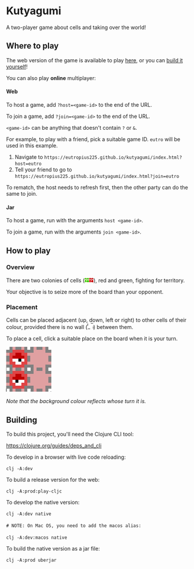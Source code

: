 # Kutyagumi

A two-player game about cells and taking over the world!

## Where to play

The web version of the game is available to play [here](https://eutropius225.github.io/kutyagumi/index.html),
or you can [build it yourself](#building)!

You can also play **online** multiplayer:

#### Web

To host a game, add `?host=<game-id>` to the end of the URL.

To join a game, add `?join=<game-id>` to the end of the URL.

`<game-id>` can be anything that doesn't contain `?` or `&`.

For example, to play with a friend, pick a suitable game ID. `eutro`
will be used in this example.

1. Navigate to `https://eutropius225.github.io/kutyagumi/index.html?host=eutro`
2. Tell your friend to go to `https://eutropius225.github.io/kutyagumi/index.html?join=eutro`

To rematch, the host needs to refresh first, then the other party can do the same to join.

#### Jar

To host a game, run with the arguments `host <game-id>`.

To join a game, run with the arguments `join <game-id>`.

## How to play

### Overview

There are two colonies of cells (![Cells](resources/public/assets/cells.png)), red and green, 
fighting for territory.

Your objective is to seize more of the board than your opponent.

### Placement

Cells can be placed adjacent (up, down, left or right) to other cells of their colour, 
provided there is no wall (![Wall](resources/public/assets/walls.png)) between them.

To place a cell, click a suitable place on the board when it is your turn.

![](resources/showcase/place_red.gif)

_Note that the background colour reflects whose turn it is._ 

## Building

To build this project, you'll need the Clojure CLI tool:

https://clojure.org/guides/deps_and_cli


To develop in a browser with live code reloading:

```
clj -A:dev
```


To build a release version for the web:

```
clj -A:prod:play-cljc
```


To develop the native version:

```
clj -A:dev native

# NOTE: On Mac OS, you need to add the macos alias:

clj -A:dev:macos native
```


To build the native version as a jar file:

```
clj -A:prod uberjar
```
